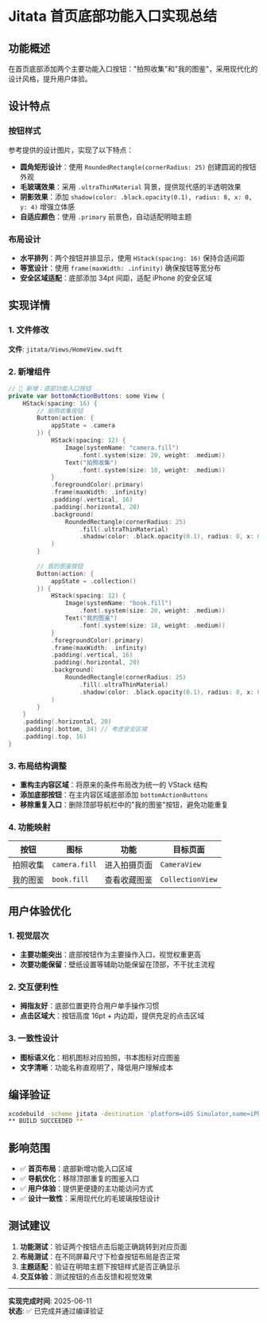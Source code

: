 # Jitata 首页底部功能入口实现总结

## 功能概述
在首页底部添加两个主要功能入口按钮："拍照收集"和"我的图鉴"，采用现代化的设计风格，提升用户体验。

## 设计特点

### 按钮样式
参考提供的设计图片，实现了以下特点：
- **圆角矩形设计**：使用 `RoundedRectangle(cornerRadius: 25)` 创建圆润的按钮外观
- **毛玻璃效果**：采用 `.ultraThinMaterial` 背景，提供现代感的半透明效果
- **阴影效果**：添加 `shadow(color: .black.opacity(0.1), radius: 8, x: 0, y: 4)` 增强立体感
- **自适应颜色**：使用 `.primary` 前景色，自动适配明暗主题

### 布局设计
- **水平排列**：两个按钮并排显示，使用 `HStack(spacing: 16)` 保持合适间距
- **等宽设计**：使用 `frame(maxWidth: .infinity)` 确保按钮等宽分布
- **安全区域适配**：底部添加 34pt 间距，适配 iPhone 的安全区域

## 实现详情

### 1. 文件修改
**文件**: `jitata/Views/HomeView.swift`

### 2. 新增组件
```swift
// 🎯 新增：底部功能入口按钮
private var bottomActionButtons: some View {
    HStack(spacing: 16) {
        // 拍照收集按钮
        Button(action: {
            appState = .camera
        }) {
            HStack(spacing: 12) {
                Image(systemName: "camera.fill")
                    .font(.system(size: 20, weight: .medium))
                Text("拍照收集")
                    .font(.system(size: 18, weight: .medium))
            }
            .foregroundColor(.primary)
            .frame(maxWidth: .infinity)
            .padding(.vertical, 16)
            .padding(.horizontal, 20)
            .background(
                RoundedRectangle(cornerRadius: 25)
                    .fill(.ultraThinMaterial)
                    .shadow(color: .black.opacity(0.1), radius: 8, x: 0, y: 4)
            )
        }
        
        // 我的图鉴按钮
        Button(action: {
            appState = .collection()
        }) {
            HStack(spacing: 12) {
                Image(systemName: "book.fill")
                    .font(.system(size: 20, weight: .medium))
                Text("我的图鉴")
                    .font(.system(size: 18, weight: .medium))
            }
            .foregroundColor(.primary)
            .frame(maxWidth: .infinity)
            .padding(.vertical, 16)
            .padding(.horizontal, 20)
            .background(
                RoundedRectangle(cornerRadius: 25)
                    .fill(.ultraThinMaterial)
                    .shadow(color: .black.opacity(0.1), radius: 8, x: 0, y: 4)
            )
        }
    }
    .padding(.horizontal, 20)
    .padding(.bottom, 34) // 考虑安全区域
    .padding(.top, 16)
}
```

### 3. 布局结构调整
- **重构主内容区域**：将原来的条件布局改为统一的 VStack 结构
- **添加底部按钮**：在主内容区域底部添加 `bottomActionButtons`
- **移除重复入口**：删除顶部导航栏中的"我的图鉴"按钮，避免功能重复

### 4. 功能映射
| 按钮 | 图标 | 功能 | 目标页面 |
|------|------|------|----------|
| 拍照收集 | `camera.fill` | 进入拍摄页面 | `CameraView` |
| 我的图鉴 | `book.fill` | 查看收藏图鉴 | `CollectionView` |

## 用户体验优化

### 1. 视觉层次
- **主要功能突出**：底部按钮作为主要操作入口，视觉权重更高
- **次要功能保留**：壁纸设置等辅助功能保留在顶部，不干扰主流程

### 2. 交互便利性
- **拇指友好**：底部位置更符合用户单手操作习惯
- **点击区域大**：按钮高度 16pt + 内边距，提供充足的点击区域

### 3. 一致性设计
- **图标语义化**：相机图标对应拍照，书本图标对应图鉴
- **文字清晰**：功能名称直观明了，降低用户理解成本

## 编译验证
```bash
xcodebuild -scheme jitata -destination 'platform=iOS Simulator,name=iPhone 16' build
** BUILD SUCCEEDED **
```

## 影响范围
- ✅ **首页布局**：底部新增功能入口区域
- ✅ **导航优化**：移除顶部重复的图鉴入口
- ✅ **用户体验**：提供更便捷的主功能访问方式
- ✅ **设计一致性**：采用现代化的毛玻璃按钮设计

## 测试建议
1. **功能测试**：验证两个按钮点击后能正确跳转到对应页面
2. **布局测试**：在不同屏幕尺寸下检查按钮布局是否正常
3. **主题适配**：验证在明暗主题下按钮样式是否正确显示
4. **交互体验**：测试按钮的点击反馈和视觉效果

---
**实现完成时间**: 2025-06-11  
**状态**: ✅ 已完成并通过编译验证 